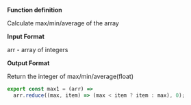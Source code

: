 **Function definition**

Calculate max/min/average of the array

**Input Format**

arr - array of integers

**Output Format**

Return the integer of max/min/average(float)

```javascript
export const max1 = (arr) =>
  arr.reduce((max, item) => (max < item ? item : max), 0);
```
